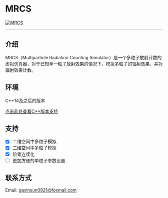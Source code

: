 # MRCS

[![MRCS](https://img.shields.io/static/v1?label=GitHub&message=MRCS&color=6495ED)](https://github.com/GavinNicholas/MRCS)

---

## 介绍

MRCS（Multiparticle Radiation Counting Simulator）是一个多粒子放射计数的虚拟仿真器，对于已知单一粒子放射效果的情况下，模拟多粒子的辐射效果，并对辐射效果计数。

## 环境

C++14及之后的版本

[点击此处查看C++版本支持](https://en.cppreference.com/w/cpp/compiler_support)


## 支持

 - [x] 二维空间中多粒子模拟
 - [x] 三维空间中多粒子模拟
 - [x] 阶乘连续化
 - [ ] 更加方便的单粒子参数设置

## 联系方式

Email: [gavinsun0921@foxmail.com](mailto:gavinsun0921@foxmail.com)